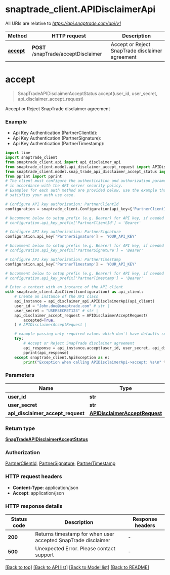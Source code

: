 # snaptrade_client.APIDisclaimerApi

All URIs are relative to *https://api.snaptrade.com/api/v1*

Method | HTTP request | Description
------------- | ------------- | -------------
[**accept**](APIDisclaimerApi.md#accept) | **POST** /snapTrade/acceptDisclaimer | Accept or Reject SnapTrade disclaimer agreement


# **accept**
> SnapTradeAPIDisclaimerAcceptStatus accept(user_id, user_secret, api_disclaimer_accept_request)

Accept or Reject SnapTrade disclaimer agreement

### Example

* Api Key Authentication (PartnerClientId):
* Api Key Authentication (PartnerSignature):
* Api Key Authentication (PartnerTimestamp):

```python
import time
import snaptrade_client
from snaptrade_client.api import api_disclaimer_api
from snaptrade_client.model.api_disclaimer_accept_request import APIDisclaimerAcceptRequest
from snaptrade_client.model.snap_trade_api_disclaimer_accept_status import SnapTradeAPIDisclaimerAcceptStatus
from pprint import pprint
# The client must configure the authentication and authorization parameters
# in accordance with the API server security policy.
# Examples for each auth method are provided below, use the example that
# satisfies your auth use case.

# Configure API key authorization: PartnerClientId
configuration = snaptrade_client.Configuration(api_key={'PartnerClientId': 'YOUR_API_KEY'})

# Uncomment below to setup prefix (e.g. Bearer) for API key, if needed
# configuration.api_key_prefix['PartnerClientId'] = 'Bearer'

# Configure API key authorization: PartnerSignature
configuration.api_key['PartnerSignature'] = 'YOUR_API_KEY'

# Uncomment below to setup prefix (e.g. Bearer) for API key, if needed
# configuration.api_key_prefix['PartnerSignature'] = 'Bearer'

# Configure API key authorization: PartnerTimestamp
configuration.api_key['PartnerTimestamp'] = 'YOUR_API_KEY'

# Uncomment below to setup prefix (e.g. Bearer) for API key, if needed
# configuration.api_key_prefix['PartnerTimestamp'] = 'Bearer'

# Enter a context with an instance of the API client
with snaptrade_client.ApiClient(configuration) as api_client:
    # Create an instance of the API class
    api_instance = api_disclaimer_api.APIDisclaimerApi(api_client)
    user_id = "John.doe@snaptrade.com" # str | 
    user_secret = "USERSECRET123" # str | 
    api_disclaimer_accept_request = APIDisclaimerAcceptRequest(
        accepted=True,
    ) # APIDisclaimerAcceptRequest | 

    # example passing only required values which don't have defaults set
    try:
        # Accept or Reject SnapTrade disclaimer agreement
        api_response = api_instance.accept(user_id, user_secret, api_disclaimer_accept_request)
        pprint(api_response)
    except snaptrade_client.ApiException as e:
        print("Exception when calling APIDisclaimerApi->accept: %s\n" % e)
```


### Parameters

Name | Type | Description  | Notes
------------- | ------------- | ------------- | -------------
 **user_id** | **str**|  |
 **user_secret** | **str**|  |
 **api_disclaimer_accept_request** | [**APIDisclaimerAcceptRequest**](APIDisclaimerAcceptRequest.md)|  |

### Return type

[**SnapTradeAPIDisclaimerAcceptStatus**](SnapTradeAPIDisclaimerAcceptStatus.md)

### Authorization

[PartnerClientId](../README.md#PartnerClientId), [PartnerSignature](../README.md#PartnerSignature), [PartnerTimestamp](../README.md#PartnerTimestamp)

### HTTP request headers

 - **Content-Type**: application/json
 - **Accept**: application/json


### HTTP response details

| Status code | Description | Response headers |
|-------------|-------------|------------------|
**200** | Returns timestamp for when user accepted SnapTrade disclaimer |  -  |
**500** | Unexpected Error. Please contact support |  -  |

[[Back to top]](#) [[Back to API list]](../README.md#documentation-for-api-endpoints) [[Back to Model list]](../README.md#documentation-for-models) [[Back to README]](../README.md)

